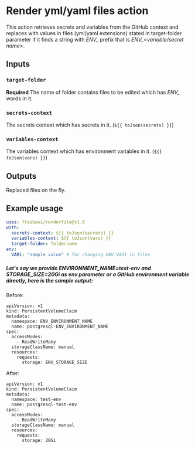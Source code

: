 # Render yml/yaml files action

This action retrieves secrets and variables from the GitHub context and replaces with values in files (yml/yaml extensions) stated in target-folder parameter if it finds a string with *ENV_* prefix that is *ENV_<variable/secret name>*.

## Inputs

### `target-folder`

**Required** The name of folder contains files to be edited which has *ENV_* words in it.

### `secrets-context`

The secrets context which has secrets in it. (`${{ toJson(secrets) }}`)

### `variables-context`

The variables context which has environment variables in it. (`${{ toJson(vars) }}`)

## Outputs

Replaced files on the fly.

## Example usage

```yaml
uses: ftasbasi/renderfile@v1.8
with:
  secrets-context: ${{ toJson(secrets) }}
  variables-context: ${{ toJson(vars) }}
  target-folder: foldername
env:
  VAR1: "sample value" # for changing ENV_VAR1 in files
```

##### Let's say we provide ENVIRONMENT_NAME=test-env and STORAGE_SIZE=20Gi as env parameter or a GitHub environment variable directly, here is the sample output:

Before:
```
apiVersion: v1
kind: PersistentVolumeClaim
metadata:
  namespace: ENV_ENVIRONMENT_NAME
  name: postgresql-ENV_ENVIRONMENT_NAME
spec:
  accessModes:
    - ReadWriteMany
  storageClassName: manual
  resources:
    requests:
      storage: ENV_STORAGE_SIZE
```

After:
```
apiVersion: v1
kind: PersistentVolumeClaim
metadata:
  namespace: test-env
  name: postgresql-test-env
spec:
  accessModes:
    - ReadWriteMany
  storageClassName: manual
  resources:
    requests:
      storage: 20Gi
```
